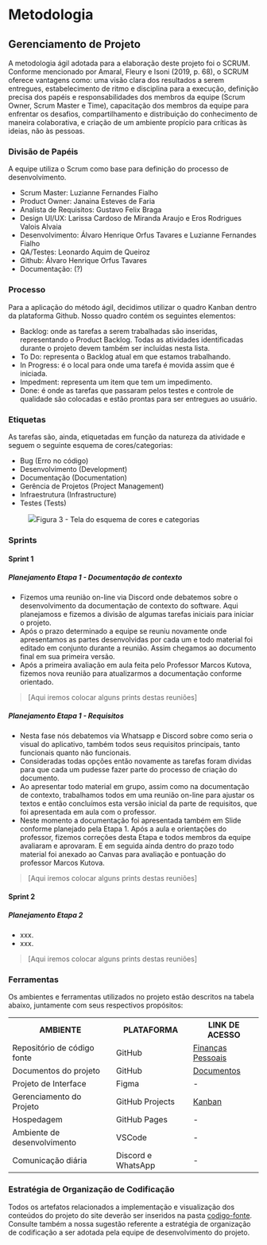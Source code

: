 
# Metodologia

## Gerenciamento de Projeto

A metodologia ágil adotada para a elaboração deste projeto foi o SCRUM. Conforme mencionado por Amaral, Fleury e Isoni (2019, p. 68), o SCRUM oferece vantagens como: uma visão clara dos resultados a serem entregues, estabelecimento de ritmo e disciplina para a execução, definição precisa dos papéis e responsabilidades dos membros da equipe (Scrum Owner, Scrum Master e Time), capacitação dos membros da equipe para enfrentar os desafios, compartilhamento e distribuição do conhecimento de maneira colaborativa, e criação de um ambiente propício para críticas às ideias, não às pessoas.

### Divisão de Papéis

A equipe utiliza o Scrum como base para definição do processo de desenvolvimento.
- Scrum Master: Luzianne Fernandes Fialho
- Product Owner: Janaina Esteves de Faria
- Analista de Requisitos: Gustavo Felix Braga
- Design UI/UX: Larissa Cardoso de Miranda Araujo e Eros Rodrigues Valois Alvaia
- Desenvolvimento: Álvaro Henrique Orfus Tavares e Luzianne Fernandes Fialho
- QA/Testes: Leonardo Aquim de Queiroz
- Github: Álvaro Henrique Orfus Tavares
- Documentação: (?)


### Processo
Para a aplicação do método ágil, decidimos utilizar o quadro Kanban dentro da plataforma Github. Nosso quadro contém os seguintes elementos:

- Backlog: onde as tarefas a serem trabalhadas são inseridas, representando o Product Backlog. Todas as atividades identificadas durante o projeto devem também ser incluídas nesta lista.
- To Do: representa o Backlog atual em que estamos trabalhando.
- In Progress: é o local para onde uma tarefa é movida assim que é iniciada.
- Impedment: representa um item que tem um impedimento.
- Done: é onde as tarefas que passaram pelos testes e controle de qualidade são colocadas e estão prontas para ser entregues ao usuário.

### Etiquetas
<p>As tarefas são, ainda, etiquetadas em função da natureza da atividade e seguem o seguinte esquema de cores/categorias:</p>

<ul>
  <li>Bug (Erro no código)</li>
  <li>Desenvolvimento (Development)</li>
  <li>Documentação (Documentation)</li>
  <li>Gerência de Projetos (Project Management)</li>
  <li>Infraestrutura (Infrastructure)</li>
  <li>Testes (Tests)</li>
</ul>

<figure> 
  <img src="https://user-images.githubusercontent.com/100447878/164068979-9eed46e1-9b44-461e-ab88-c2388e6767a1.png"
    <figcaption>Figura 3 - Tela do esquema de cores e categorias</figcaption>
</figure> 


### Sprints

#### Sprint 1
##### Planejamento Etapa 1 - Documentação de contexto

- Fizemos uma reunião on-line via Discord onde debatemos sobre o desenvolvimento da documentação de contexto do software. Aqui planejamoss e fizemos a divisão de algumas tarefas iniciais para iniciar o projeto.
- Após o prazo determinado a equipe se reuniu novamente onde apresentamos as partes desenvolvidas por cada um e todo material foi editado em conjunto durante a reunião. Assim chegamos ao documento final em sua primeira versão.
- Após a primeira avaliação em aula feita pelo Professor Marcos Kutova, fizemos nova reunião para atualizarmos a documentação conforme orientado.

> [Aqui iremos colocar alguns prints destas reuniões]

##### Planejamento Etapa 1 - Requisitos

- Nesta fase nós debatemos via Whatsapp e Discord sobre como seria o visual do aplicativo, também todos seus requisitos principais, tanto funcionais quanto não funcionais.
- Consideradas todas opções então novamente as tarefas foram dividas para que cada um pudesse fazer parte do processo de criação do documento.
- Ao apresentar todo material em grupo, assim como na documentação de contexto, trabalhamos todos em uma reunião on-line para ajustar os textos e então concluímos esta versão inicial da parte de requisitos, que foi apresentada em aula com o professor.
- Neste momento a documentação foi apresentada também em Slide conforme planejado pela Etapa 1. Após a aula e orientações do professor, fizemos correções desta Etapa e todos membros da equipe avaliaram e aprovaram. E em seguida ainda dentro do prazo todo material foi anexado ao Canvas para avaliação e pontuação do professor Marcos Kutova.

> [Aqui iremos colocar alguns prints destas reuniões]

#### Sprint 2
##### Planejamento Etapa 2

- xxx.
- xxx.

> [Aqui iremos colocar alguns prints destas reuniões]


### Ferramentas

Os ambientes e ferramentas utilizados no projeto estão descritos na tabela abaixo, juntamente com seus respectivos propósitos:

<table>
  <tr>
    <th>AMBIENTE</th>
    <th>PLATAFORMA</th>
    <th>LINK DE ACESSO</th>
  </tr>
  <tr>
    <td>Repositório de código fonte</td>
    <td>GitHub</td>
    <td><a href="https://github.com/ICEI-PUC-Minas-PMV-ADS/pmv-ads-2023-2-e1-proj-web-t7-financas-pessoais">Finanças Pessoais</a></td>
  </tr>
  <tr>
    <td>Documentos do projeto</td>
    <td>GitHub</td>
    <td><a href="https://github.com/ICEI-PUC-Minas-PMV-ADS/pmv-ads-2023-2-e1-proj-web-t7-financas-pessoais/tree/main/documentos">Documentos</a></td>
  </tr>
  <tr>
    <td>Projeto de Interface</td>
    <td>Figma</td>
    <td> - </td>
  </tr>
  <tr>
    <td>Gerenciamento do Projeto</td>
    <td>GitHub Projects</td>
    <td><a href="https://github.com/orgs/ICEI-PUC-Minas-PMV-ADS/projects/657/views/1"> Kanban </a></td>
  </tr>
  <tr>
    <td>Hospedagem</td>
    <td>GitHub Pages</td>
    <td> - </td>
  </tr>
  <tr>
    <td>Ambiente de desenvolvimento</td>
    <td>VSCode</td>
    <td> - </td>
  </tr>
  <tr>
    <td>Comunicação diária</td>
    <td>Discord e WhatsApp</td>
    <td> - </td>
  </tr>
</table>

### Estratégia de Organização de Codificação 

Todos os artefatos relacionados a implementação e visualização dos conteúdos do projeto do site deverão ser inseridos na pasta [codigo-fonte](http://https://github.com/ICEI-PUC-Minas-PMV-ADS/WebApplicationProject-Template-v2/tree/main/codigo-fonte). Consulte também a nossa sugestão referente a estratégia de organização de codificação a ser adotada pela equipe de desenvolvimento do projeto.

